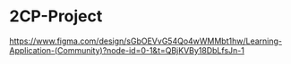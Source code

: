 # 2CP-Project
https://www.figma.com/design/sGbOEVvG54Qo4wWMMbt1hw/Learning-Application-(Community)?node-id=0-1&t=QBjKVBy18DbLfsJn-1
